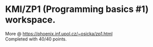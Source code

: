 # **KMI/ZP1 (Programming basics #1) workspace.**  
More @ https://phoenix.inf.upol.cz/~osicka/zp1.html<br>
Completed with 40/40 points.
